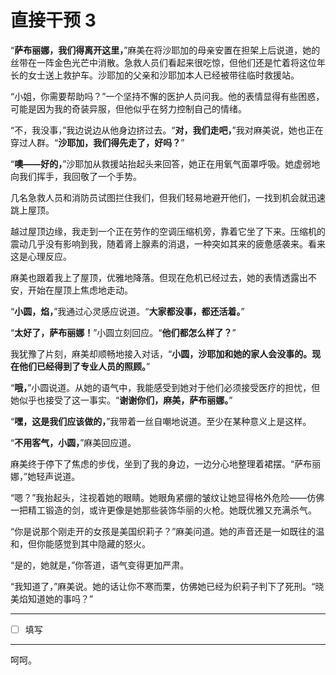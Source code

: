 # 直接干预 3

“**萨布丽娜，我们得离开这里，**”麻美在将沙耶加的母亲安置在担架上后说道，她的丝带在一阵金色光芒中消散。急救人员们看起来很吃惊，但他们还是忙着将这位年长的女士送上救护车。沙耶加的父亲和沙耶加本人已经被带往临时救援站。

“小姐，你需要帮助吗？”一个坚持不懈的医护人员问我。他的表情显得有些困惑，可能是因为我的奇装异服，但他似乎在努力控制自己的情绪。

“不，我没事，”我边说边从他身边挤过去。“**对，我们走吧，**”我对麻美说，她也正在穿过人群。“**沙耶加，我们得先走了，好吗？**”

“**噢——好的，**”沙耶加从救援站抬起头来回答，她正在用氧气面罩呼吸。她虚弱地向我们挥手，我回敬了一个手势。

几名急救人员和消防员试图拦住我们，但我们轻易地避开他们，一找到机会就迅速跳上屋顶。

越过屋顶边缘，我走到一个正在劳作的空调压缩机旁，靠着它坐了下来。压缩机的震动几乎没有影响到我，随着肾上腺素的消退，一种突如其来的疲惫感袭来。看来这是心理反应。

麻美也跟着我上了屋顶，优雅地降落。但现在危机已经过去，她的表情透露出不安，开始在屋顶上焦虑地走动。

“**小圆，焰，**”我通过心灵感应说道。“**大家都没事，都还活着。**”

“**太好了，萨布丽娜！**”小圆立刻回应。“**他们都怎么样了？**”

我犹豫了片刻，麻美却顺畅地接入对话，“**小圆，沙耶加和她的家人会没事的。现在他们已经得到了专业人员的照顾。**”

“**哦，**”小圆说道。从她的语气中，我能感受到她对于他们必须接受医疗的担忧，但她似乎也接受了这一事实。“**谢谢你们，麻美，萨布丽娜。**”

“**嘿，这是我们应该做的，**”我带着一丝自嘲地说道。至少在某种意义上是这样。

“**不用客气，小圆，**”麻美回应道。

麻美终于停下了焦虑的步伐，坐到了我的身边，一边分心地整理着裙摆。“萨布丽娜，”她轻声说道。

“嗯？”我抬起头，注视着她的眼睛。她眼角紧绷的皱纹让她显得格外危险——仿佛一把精工锻造的剑，或许更像是她那些装饰华丽的火枪。她既优雅又充满杀气。

“你是说那个刚走开的女孩是美国织莉子？”麻美问道。她的声音还是一如既往的温和，但你能感觉到其中隐藏的怒火。

“是的，她就是，”你答道，语气变得更加严肃。

“我知道了，”麻美说。她的话让你不寒而栗，仿佛她已经为织莉子判下了死刑。“晓美焰知道她的事吗？”

---

- [ ] 填写

---

呵呵。
